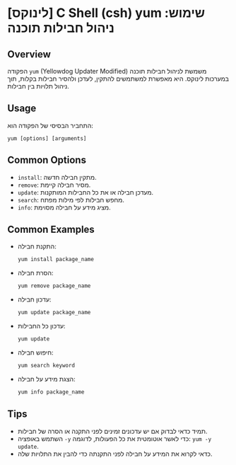 # [לינוקס] C Shell (csh) yum שימוש: ניהול חבילות תוכנה

## Overview
הפקודה `yum` (Yellowdog Updater Modified) משמשת לניהול חבילות תוכנה במערכות לינוקס. היא מאפשרת למשתמשים להתקין, לעדכן ולהסיר חבילות בקלות, תוך ניהול תלויות בין חבילות.

## Usage
התחביר הבסיסי של הפקודה הוא:
```
yum [options] [arguments]
```

## Common Options
- `install`: מתקין חבילה חדשה.
- `remove`: מסיר חבילה קיימת.
- `update`: מעדכן חבילה או את כל החבילות המותקנות.
- `search`: מחפש חבילות לפי מילות מפתח.
- `info`: מציג מידע על חבילה מסוימת.

## Common Examples
- התקנת חבילה:
  ```bash
  yum install package_name
  ```

- הסרת חבילה:
  ```bash
  yum remove package_name
  ```

- עדכון חבילה:
  ```bash
  yum update package_name
  ```

- עדכון כל החבילות:
  ```bash
  yum update
  ```

- חיפוש חבילה:
  ```bash
  yum search keyword
  ```

- הצגת מידע על חבילה:
  ```bash
  yum info package_name
  ```

## Tips
- תמיד כדאי לבדוק אם יש עדכונים זמינים לפני התקנה או הסרה של חבילות.
- השתמש באופציה `-y` כדי לאשר אוטומטית את כל הפעולות, לדוגמה: `yum -y update`.
- כדאי לקרוא את המידע על חבילה לפני התקנתה כדי להבין את התלויות שלה.